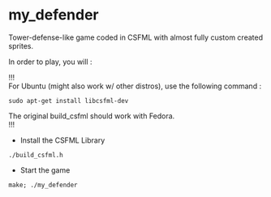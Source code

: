 # my_defender
Tower-defense-like game coded in CSFML with almost fully custom created sprites.  
  
In order to play, you will :
  
  
  !!!  
  For Ubuntu (might also work w/ other distros), use the following command :  
  ```
  sudo apt-get install libcsfml-dev
  ```  
  The original build_csfml should work with Fedora.  
  !!!  
  
  
* Install the CSFML Library  
```
./build_csfml.h
```  
  
* Start the game
```
make; ./my_defender
```  
